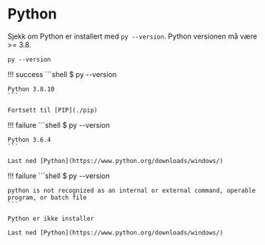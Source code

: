 # Python

Sjekk om Python er installert med `py --version`. Python versionen må være >= 3.8.

```shell
py --version
```

!!! success
    ```shell
    $ py --version

    Python 3.8.10
    ```

    Fortsett til [PIP](./pip)
    
!!! failure
    ```shell
    $ py --version

    Python 3.6.4
    ```

    Last ned [Python](https://www.python.org/downloads/windows/)

!!! failure
    ```shell
    $ py --version

    python is not recognized as an internal or external command, operable program, or batch file
    ```

    Python er ikke installer

    Last ned [Python](https://www.python.org/downloads/windows/)
